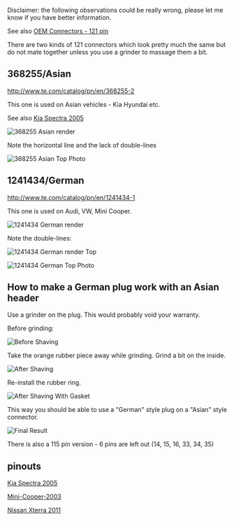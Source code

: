 Disclaimer: the following observations could be really wrong, please let me know if you have better information. 

See also [OEM Connectors - 121 pin](OEM-connectors#121-pin)


There are two kinds of 121 connectors which look pretty much the same but do not mate together unless you use a grinder to massage them a bit.


## 368255/Asian
http://www.te.com/catalog/pn/en/368255-2

This one is used on Asian vehicles - Kia Hyundai etc.

See also [Kia Spectra 2005](Kia-Spectra-2005)

![368255 Asian render](Hardware/connectors/368255_render.png)

Note the horizontal line and the lack of double-lines

![368255 Asian Top Photo](Hardware/connectors/368255_top.jpg)

## 1241434/German

http://www.te.com/catalog/pn/en/1241434-1

This one is used on Audi, VW, Mini Cooper.

![1241434 German render](Hardware/connectors/1241434_render.png)

Note the double-lines:

![1241434 German render Top](Hardware/connectors/1241434_render_top.png)

![1241434 German Top Photo](Hardware/connectors1241434_top.jpg)

## How to make a German plug work with an Asian header

Use a grinder on the plug. This would probably void your warranty.

Before grinding:

![Before Shaving](Hardware/connectors/before_shaving.jpg)

Take the orange rubber piece away while grinding. Grind a bit on the inside.

![After Shaving](Hardware/connectors/after_shaving.jpg)

Re-install the rubber ring.

![After Shaving With Gasket](Hardware/connectors/after_shaving_2.jpg)

This way you should be able to use a "German" style plug on a "Asian" style connector.

![Final Result](Hardware/connectors/final_result.jpg)


There is also a 115 pin version - 6 pins are left out (14, 15, 16, 33, 34, 35)

## pinouts

[Kia Spectra 2005](Kia-Spectra-2005)

[Mini-Cooper-2003](Mini-Cooper-2003)

[Nissan Xterra 2011](Nissan-Xterra-2011)
